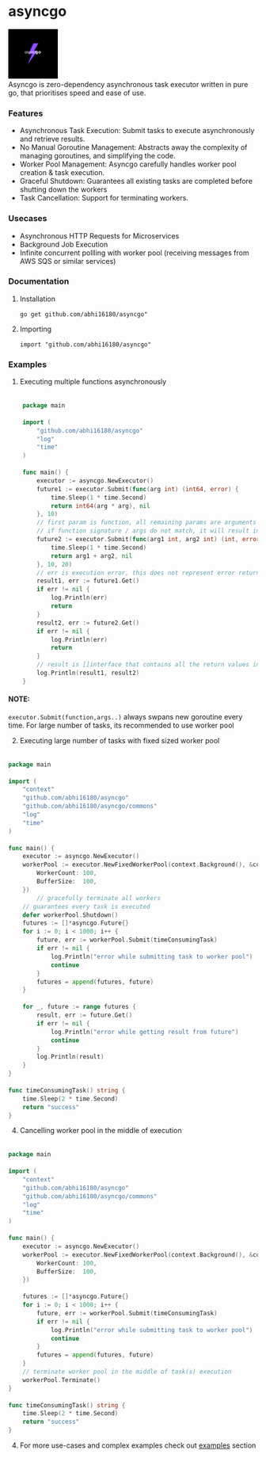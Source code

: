# asyncgo
<img src="doc_assets/asyncgo.png" width="100" height="100"><br>
Asyncgo is zero-dependency asynchronous task executor written in pure go, that prioritises speed and ease of use.

###  Features
- Asynchronous Task Execution: Submit tasks to execute asynchronously and retrieve results.
- No Manual Goroutine Management: Abstracts away the complexity of managing goroutines, and simplifying the code.
- Worker Pool Management: Asyncgo carefully handles worker pool creation & task execution.
- Graceful Shutdown: Guarantees all existing tasks are completed before shutting down the workers
- Task Cancellation: Support for terminating workers.

### Usecases

- Asynchronous HTTP Requests for Microservices
- Background Job Execution
- Infinite concurrent pollling with worker pool (receiving messages from AWS SQS or similar services)


### Documentation

1. Installation
    ```
    go get github.com/abhi16180/asyncgo"
    ```
2. Importing
   ```
   import "github.com/abhi16180/asyncgo"
   ```

### Examples 

1. Executing multiple functions asynchronously 

```go

    package main

    import (
        "github.com/abhi16180/asyncgo"
        "log"
        "time"
    )

    func main() {
        executor := asyncgo.NewExecutor()
        future1 := executor.Submit(func(arg int) (int64, error) {
            time.Sleep(1 * time.Second)
            return int64(arg * arg), nil
        }, 10)
        // first param is function, all remaining params are arguments that needs to be passed for your function
        // if function signature / args do not match, it will result in execution error
        future2 := executor.Submit(func(arg1 int, arg2 int) (int, error) {
            time.Sleep(1 * time.Second)
            return arg1 + arg2, nil
        }, 10, 20)
        // err is execution error, this does not represent error returned by your function
        result1, err := future1.Get()
        if err != nil {
            log.Println(err)
            return
        }
        result2, err := future2.Get()
        if err != nil {
            log.Println(err)
            return
        }
        // result is []interface that contains all the return values including error that is returned by your function
        log.Println(result1, result2)
    }
```
#### NOTE: 
```executor.Submit(function,args..)``` always swpans new goroutine every time. For large number of tasks, its recommended to use worker pool

2. Executing large number of tasks with fixed sized worker pool
```go

package main

import (
	"context"
	"github.com/abhi16180/asyncgo"
	"github.com/abhi16180/asyncgo/commons"
	"log"
	"time"
)

func main() {
	executor := asyncgo.NewExecutor()
	workerPool := executor.NewFixedWorkerPool(context.Background(), &commons.Options{
		WorkerCount: 100,
		BufferSize:  100,
	})
        // gracefully terminate all workers
	// guarantees every task is executed
	defer workerPool.Shutdown()
	futures := []*asyncgo.Future{}
	for i := 0; i < 1000; i++ {
		future, err := workerPool.Submit(timeConsumingTask)
		if err != nil {
			log.Println("error while submitting task to worker pool")
			continue
		}
		futures = append(futures, future)
	}

	for _, future := range futures {
		result, err := future.Get()
		if err != nil {
			log.Println("error while getting result from future")
			continue
		}
		log.Println(result)
	}
}

func timeConsumingTask() string {
	time.Sleep(2 * time.Second)
	return "success"
}

```
4. Cancelling worker pool in the middle of execution
```go

package main

import (
	"context"
	"github.com/abhi16180/asyncgo"
	"github.com/abhi16180/asyncgo/commons"
	"log"
	"time"
)

func main() {
	executor := asyncgo.NewExecutor()
	workerPool := executor.NewFixedWorkerPool(context.Background(), &commons.Options{
		WorkerCount: 100,
		BufferSize:  100,
	})

	futures := []*asyncgo.Future{}
	for i := 0; i < 1000; i++ {
		future, err := workerPool.Submit(timeConsumingTask)
		if err != nil {
			log.Println("error while submitting task to worker pool")
			continue
		}
		futures = append(futures, future)
	}
	// terminate worker pool in the middle of task(s) execution
	workerPool.Terminate()
}

func timeConsumingTask() string {
	time.Sleep(2 * time.Second)
	return "success"
}

```


4. For more use-cases and complex examples check out <a href="https://github.com/abhi16180/asyncgo/tree/main/examples">examples</a> section

